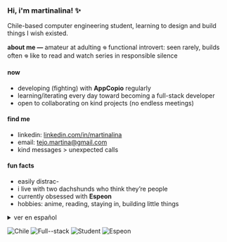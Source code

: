 ### Hi, i'm martinalina! ✨

Chile-based computer engineering student, learning to design and build things I wish existed.  

**about me —**  amateur at adulting 
𖦹 functional introvert: seen rarely, builds often 
𖦹 like to read and watch series in responsible silence

#### now
- developing (fighting) with **AppCopio** regularly
- learning/iterating every day toward becoming a full-stack developer
- open to collaborating on kind projects (no endless meetings)

#### find me
- linkedin: [linkedin.com/in/martinalina](https://www.linkedin.com/in/martinalina/)
- email: [tejo.martina@gmail.com](mailto:tejo.martina@gmail.com)
- kind messages > unexpected calls

#### fun facts
- easily distrac-
- i live with two dachshunds who think they’re people
- currently obsessed with **Espeon**
- hobbies: anime, reading, staying in, building little things

<details>
  <summary>ver en español</summary>

  **Soy estudiante de ingeniería civil informática en chile**, aprendiendo a diseñar y construir cosas que me gustaría ver en el mundo.

  **sobre mí —**
  adulta amateur 
  𖦹 introvertida funcional: me ves poco, construyo mucho.
  𖦹 me gusta leer y maratonear series en silencio responsable.

  **ahora**
  - desarrollando (peleando) con **AppCopio** regularmente
  - aprendiendo e iterando cada día para ser desarrolladora full-stack
  - abierta a colaborar en cosas bonitas (sin reuniones eternas)

  **dónde encontrarme**
  - LinkedIn: [linkedin.com/in/martinalina](https://www.linkedin.com/in/martinalina/)
  - Email: [tejo.martina@gmail.com](mailto:tejo.martina@gmail.com)
  - mensajes amables > llamadas inesperadas

  **fun facts**
  - fácilmente distrai—
  - convivo con dos dachshunds que creen que son personas 🐾🐾
  - actualmente obsesionada con **Espeon** 🐈‍⬛
  - hobbies: anime, leer, estar en casa, construir cositas
</details>

<!--
**martinalina/martinalina** is a ✨ _special_ ✨ repository because its `README.md` (this file) appears on your GitHub profile.

Here are some ideas to get you started:

- 🔭 I’m currently working on ...
- 🌱 I’m currently learning ...
- 👯 I’m looking to collaborate on ...
- 🤔 I’m looking for help with ...
- 💬 Ask me about ...
- 📫 How to reach me: ...
- 😄 Pronouns: ...
- ⚡ Fun fact: ...
-->

![Chile](https://img.shields.io/badge/🌎_Chile-🇨🇱-60a5fa)
![Full--stack](https://img.shields.io/badge/Full--stack-in_progress-38bdf8?style=flat&logo=stackshare&logoColor=white)
![Student](https://img.shields.io/badge/Student-Computing-14b8a6?style=flat&logo=readme&logoColor=white)
![Espeon](https://img.shields.io/badge/Currently-Espeon_stan-a78bfa?style=flat&logo=nintendo&logoColor=white)
